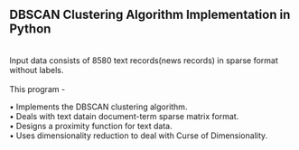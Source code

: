 <h2> DBSCAN Clustering Algorithm Implementation in Python </h2> </br>
Input data consists of 8580 text records(news records) in sparse format without labels. </br> </br>
This program - </br>
  <p> 
  •	Implements the DBSCAN clustering algorithm.</br> 
  •	Deals with text datain document-term sparse matrix format.</br>
  •	Designs a proximity function for text data.</br>
  •	Uses dimensionality reduction to deal with Curse of Dimensionality.</br> </p>
